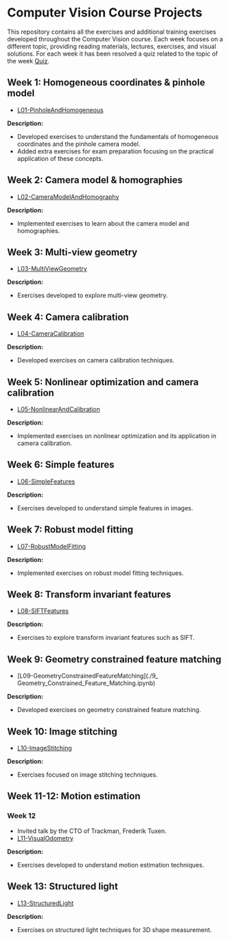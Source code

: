 # Computer Vision Course Projects

This repository contains all the exercises and additional training exercises developed throughout the Computer Vision course. Each week focuses on a different topic, providing reading materials, lectures, exercises, and visual solutions.
For each week it has been resolved a quiz related to the topic of the week [Quiz](./Quiz/).

## Week 1: Homogeneous coordinates & pinhole model
- [L01-PinholeAndHomogeneous](./1_Homogenous_coordinates.ipynb)

**Description:**
- Developed exercises to understand the fundamentals of homogeneous coordinates and the pinhole camera model.
- Added extra exercises for exam preparation focusing on the practical application of these concepts.

## Week 2: Camera model & homographies
- [L02-CameraModelAndHomography](./2_Rigid_and_perspective_transformations_in_homogeneous_coordinates.ipynb)

**Description:**
- Implemented exercises to learn about the camera model and homographies.

## Week 3: Multi-view geometry
- [L03-MultiViewGeometry](./3_MultiViewGeometry.ipynb)

**Description:**
- Exercises developed to explore multi-view geometry.

## Week 4: Camera calibration
- [L04-CameraCalibration](./4_Camera_calibration.ipynb)

**Description:**
- Developed exercises on camera calibration techniques.

## Week 5: Nonlinear optimization and camera calibration
- [L05-NonlinearAndCalibration](./5_Nonlinear_optimization_camera_calibration.ipynb)

**Description:**
- Implemented exercises on nonlinear optimization and its application in camera calibration.

## Week 6: Simple features
- [L06-SimpleFeatures](./6_Simple_features.ipynb)

**Description:**
- Exercises developed to understand simple features in images.

## Week 7: Robust model fitting
- [L07-RobustModelFitting](./7_Robust_model_fitting.ipynb)

**Description:**
- Implemented exercises on robust model fitting techniques.

## Week 8: Transform invariant features
- [L08-SIFTFeatures](./8_BLOBs_and_SIFT_features.ipynb)

**Description:**
- Exercises to explore transform invariant features such as SIFT.

## Week 9: Geometry constrained feature matching
- [L09-GeometryConstrainedFeatureMatching](./9_ Geometry_Constrained_Feature_Matching.ipynb)

**Description:**
- Developed exercises on geometry constrained feature matching.

## Week 10: Image stitching
- [L10-ImageStitching](./10_Image_Stitching.ipynb)

**Description:**
- Exercises focused on image stitching techniques.

## Week 11-12: Motion estimation

### Week 12
- Invited talk by the CTO of Trackman, Frederik Tuxen.
- [L11-VisualOdometry](./11_Visual_Odometry.ipynb)

**Description:**
- Exercises developed to understand motion estimation techniques.

## Week 13: Structured light
- [L13-StructuredLight](./13_Structured_light.ipynb)

**Description:**
- Exercises on structured light techniques for 3D shape measurement.
